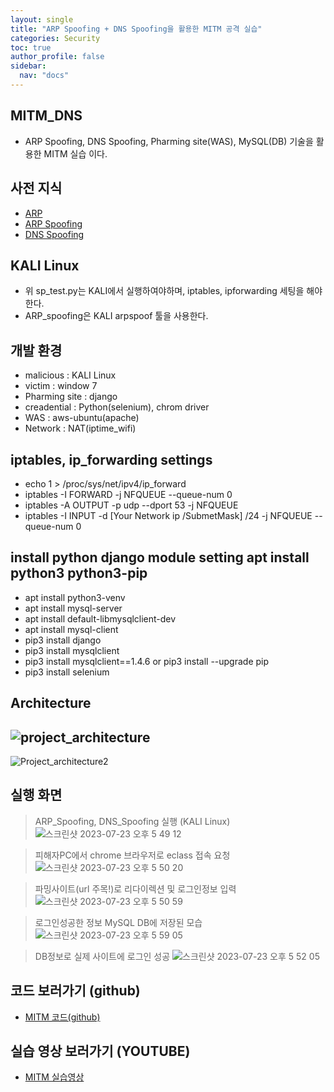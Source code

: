 ```yaml
---
layout: single
title: "ARP Spoofing + DNS Spoofing을 활용한 MITM 공격 실습"
categories: Security
toc: true
author_profile: false
sidebar:
  nav: "docs"
---
```

## MITM_DNS
- ARP Spoofing, DNS Spoofing, Pharming site(WAS), MySQL(DB) 기술을 활용한 MITM 실습 이다.

## 사전 지식
- <a href = "https://github.com/hanmin0512/Concept_ARP"> ARP</a>
- <a href = "https://github.com/hanmin0512/ARP_spoofing"> ARP Spoofing</a>
- <a href = "https://github.com/hanmin0512/DNS_spoofing"> DNS Spoofing</a>

## KALI Linux
- 위 sp_test.py는 KALI에서 실행하여야하며, iptables, ipforwarding 세팅을 해야한다.
- ARP_spoofing은 KALI arpspoof 툴을 사용한다.

## 개발 환경
- malicious : KALI Linux
- victim : window 7
- Pharming site : django
- creadential : Python(selenium), chrom driver
- WAS : aws-ubuntu(apache)
- Network : NAT(iptime_wifi)

## iptables, ip_forwarding settings
- echo 1 > /proc/sys/net/ipv4/ip_forward
- iptables -I FORWARD -j NFQUEUE --queue-num 0
- iptables -A OUTPUT -p udp --dport 53 -j NFQUEUE
- iptables -I INPUT -d [Your Network ip /SubmetMask] /24 -j NFQUEUE --queue-num 0


## install python django module setting apt install python3 python3-pip
- apt install python3-venv
- apt install mysql-server
- apt install default-libmysqlclient-dev
- apt install mysql-client
- pip3 install django
- pip3 install mysqlclient
- pip3 install mysqlclient==1.4.6 or pip3 install --upgrade pip
- pip3 install selenium

## Architecture
![project_architecture](https://github.com/hanmin0512/MITM_DNS/assets/37041208/6b8df0fb-7a6a-4a66-8a8b-eec33be19df3)
<br>
---
![Project_architecture2](https://github.com/hanmin0512/MITM_DNS/assets/37041208/a756c970-cc69-44bf-a75d-36afde4bac21)

## 실행 화면
> ARP_Spoofing, DNS_Spoofing 실행 (KALI Linux)
![스크린샷 2023-07-23 오후 5 49 12](https://github.com/hanmin0512/MITM_DNS/assets/37041208/b5282062-3036-4d15-a922-de1633f73208)

> 피해자PC에서 chrome 브라우저로 eclass 접속 요청 
![스크린샷 2023-07-23 오후 5 50 20](https://github.com/hanmin0512/MITM_DNS/assets/37041208/137b1388-269c-43c5-b0a0-b0685625cedd)

> 파밍사이트(url 주목!)로 리다이렉션 및 로그인정보 입력 
![스크린샷 2023-07-23 오후 5 50 59](https://github.com/hanmin0512/MITM_DNS/assets/37041208/c59c1ffb-1dc7-413f-af30-d2150a606a95)

> 로그인성공한 정보 MySQL DB에 저장된 모습
![스크린샷 2023-07-23 오후 5 59 05](https://github.com/hanmin0512/MITM_DNS/assets/37041208/b2cab53f-b815-45d9-a90c-535a7a3bac93)

> DB정보로 실제 사이트에 로그인 성공
![스크린샷 2023-07-23 오후 5 52 05](https://github.com/hanmin0512/MITM_DNS/assets/37041208/fdb06061-a4d4-41bd-b6ac-a43605c09393)

## 코드 보러가기 (github)
- <a href= "https://github.com/hanmin0512/MITM_DNS"> MITM 코드(github)</a>

## 실습 영상 보러가기 (YOUTUBE)
- <a href="https://www.youtube.com/watch?v=5I952ynHa9Y"> MITM 실습영상 </a>